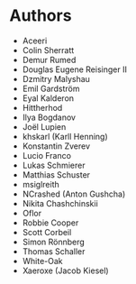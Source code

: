 # Authors

* Aceeri
* Colin Sherratt
* Demur Rumed
* Douglas Eugene Reisinger II
* Dzmitry Malyshau
* Emil Gardström
* Eyal Kalderon
* Hittherhod
* Ilya Bogdanov
* Joël Lupien
* khskarl (Karll Henning)
* Konstantin Zverev
* Lucio Franco
* Lukas Schmierer
* Matthias Schuster
* msiglreith
* NCrashed (Anton Gushcha)
* Nikita Chashchinskii
* Oflor
* Robbie Cooper
* Scott Corbeil
* Simon Rönnberg
* Thomas Schaller
* White-Oak
* Xaeroxe (Jacob Kiesel)
